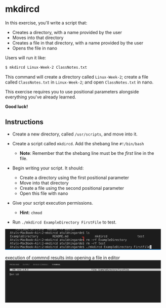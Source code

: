 # mkdircd
In this exercise, you'll write a script that:
- Creates a directory, with a name provided by the user
- Moves into that directory
- Creates a file in that directory, with a name provided by the user
- Opens the file in nano

Users will run it like:
  
  ```bash
  $ mkdircd Linux-Week-2 ClassNotes.txt
  ```

This command will create a directory called `Linux-Week-2`; create a file called `ClassNotes.txt` in `Linux-Week-2`; and open `ClassNotes.txt` in nano.

This exercise requires you to use positional parameters alongside everything you've already learned.

**Good luck!**

## Instructions
- Create a new directory, called `/usr/scripts`, and move into it.

- Create a script called `mkdircd`. Add the shebang line `#!/bin/bash`
  - **Note**: Remember that the shebang line must be the _first_ line in the file.

- Begin writing your script. It should:
  - Create a directory using the first positional parameter
  - Move into that directory
  - Create a file using the second positional parameter
  - Open this file with nano

- Give your script execution permissions.
  - **Hint**: `chmod`

 - Run `./mkdircd ExampleDirectory FirstFile` to test.
 
![command line](command_execution.png)

execution of commnd results into opening a file in editor
![command line execution result](command_execution_result.png)

